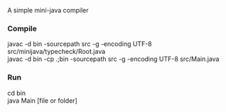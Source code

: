 A simple mini-java compiler  

### Compile
javac -d bin -sourcepath src -g -encoding UTF-8 src/minijava/typecheck/Root.java  
javac -d bin -cp .;bin -sourcepath src -g -encoding UTF-8 src/Main.java  

### Run
cd bin  
java Main [file or folder]  